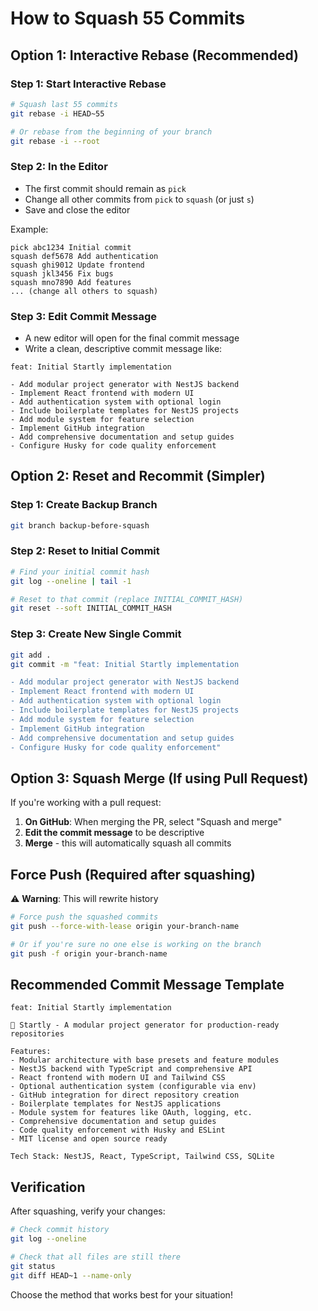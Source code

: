 # How to Squash 55 Commits

## Option 1: Interactive Rebase (Recommended)

### Step 1: Start Interactive Rebase
```bash
# Squash last 55 commits
git rebase -i HEAD~55

# Or rebase from the beginning of your branch
git rebase -i --root
```

### Step 2: In the Editor
- The first commit should remain as `pick`
- Change all other commits from `pick` to `squash` (or just `s`)
- Save and close the editor

Example:
```
pick abc1234 Initial commit
squash def5678 Add authentication
squash ghi9012 Update frontend
squash jkl3456 Fix bugs
squash mno7890 Add features
... (change all others to squash)
```

### Step 3: Edit Commit Message
- A new editor will open for the final commit message
- Write a clean, descriptive commit message like:

```
feat: Initial Startly implementation

- Add modular project generator with NestJS backend
- Implement React frontend with modern UI
- Add authentication system with optional login
- Include boilerplate templates for NestJS projects
- Add module system for feature selection
- Implement GitHub integration
- Add comprehensive documentation and setup guides
- Configure Husky for code quality enforcement
```

## Option 2: Reset and Recommit (Simpler)

### Step 1: Create Backup Branch
```bash
git branch backup-before-squash
```

### Step 2: Reset to Initial Commit
```bash
# Find your initial commit hash
git log --oneline | tail -1

# Reset to that commit (replace INITIAL_COMMIT_HASH)
git reset --soft INITIAL_COMMIT_HASH
```

### Step 3: Create New Single Commit
```bash
git add .
git commit -m "feat: Initial Startly implementation

- Add modular project generator with NestJS backend
- Implement React frontend with modern UI  
- Add authentication system with optional login
- Include boilerplate templates for NestJS projects
- Add module system for feature selection
- Implement GitHub integration
- Add comprehensive documentation and setup guides
- Configure Husky for code quality enforcement"
```

## Option 3: Squash Merge (If using Pull Request)

If you're working with a pull request:

1. **On GitHub**: When merging the PR, select "Squash and merge"
2. **Edit the commit message** to be descriptive
3. **Merge** - this will automatically squash all commits

## Force Push (Required after squashing)

⚠️ **Warning**: This will rewrite history

```bash
# Force push the squashed commits
git push --force-with-lease origin your-branch-name

# Or if you're sure no one else is working on the branch
git push -f origin your-branch-name
```

## Recommended Commit Message Template

```
feat: Initial Startly implementation

🚀 Startly - A modular project generator for production-ready repositories

Features:
- Modular architecture with base presets and feature modules
- NestJS backend with TypeScript and comprehensive API
- React frontend with modern UI and Tailwind CSS
- Optional authentication system (configurable via env)
- GitHub integration for direct repository creation
- Boilerplate templates for NestJS applications
- Module system for features like OAuth, logging, etc.
- Comprehensive documentation and setup guides
- Code quality enforcement with Husky and ESLint
- MIT license and open source ready

Tech Stack: NestJS, React, TypeScript, Tailwind CSS, SQLite
```

## Verification

After squashing, verify your changes:
```bash
# Check commit history
git log --oneline

# Check that all files are still there
git status
git diff HEAD~1 --name-only
```

Choose the method that works best for your situation!
